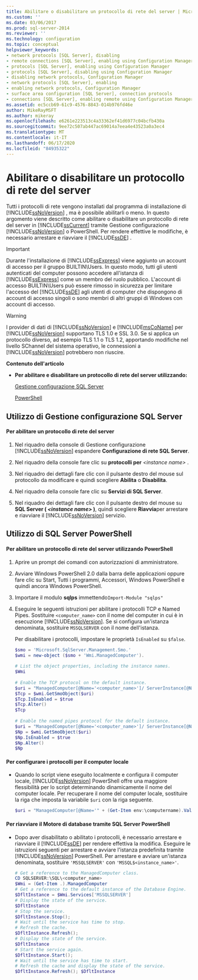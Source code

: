 ```yaml
---
title: Abilitare o disabilitare un protocollo di rete del server | Microsoft Docs
ms.custom: ''
ms.date: 03/06/2017
ms.prod: sql-server-2014
ms.reviewer: ''
ms.technology: configuration
ms.topic: conceptual
helpviewer_keywords:
- network protocols [SQL Server], disabling
- remote connections [SQL Server], enabling using Configuration Manager
- protocols [SQL Server], enabling using Configuration Manager
- protocols [SQL Server], disabling using Configuration Manager
- disabling network protocols, Configuration Manager
- network protocols [SQL Server], enabling
- enabling network protocols, Configuration Manager
- surface area configuration [SQL Server], connection protocols
- connections [SQL Server], enabling remote using Configuration Manager
ms.assetid: ec5ccb69-61c9-4576-8843-014b976fd46e
author: MikeRayMSFT
ms.author: mikeray
ms.openlocfilehash: e6261e223513c4a33362ef41d6977c04bcfb430a
ms.sourcegitcommit: 9ee72c507ab447ac69014a7eea4e43523a0a3ec4
ms.translationtype: MT
ms.contentlocale: it-IT
ms.lasthandoff: 06/17/2020
ms.locfileid: "84935322"
---
```

# <a name="enable-or-disable-a-server-network-protocol"></a>Abilitare o disabilitare un protocollo di rete del server
  Tutti i protocolli di rete vengono installati dal programma di installazione di [!INCLUDE[ssNoVersion](../../includes/ssnoversion-md.md)] , ma è possibile abilitarli o meno. In questo argomento viene descritto come abilitare o disabilitare un protocollo di rete del server in [!INCLUDE[ssCurrent](../../includes/sscurrent-md.md)] tramite Gestione configurazione [!INCLUDE[ssNoVersion](../../includes/ssnoversion-md.md)] o PowerShell. Per rendere effettive le modifiche, è necessario arrestare e riavviare il [!INCLUDE[ssDE](../../includes/ssde-md.md)] .  
  
> [!IMPORTANT]  
>  Durante l'installazione di [!INCLUDE[ssExpress](../../includes/ssexpress-md.md)] viene aggiunto un account di accesso per il gruppo BUILTIN\Users. In questo modo, tutti gli utenti autenticati del computer possono accedere all'istanza di [!INCLUDE[ssExpress](../../includes/ssexpress-md.md)] come un membro del ruolo pubblico. L'account di accesso BUILTIN\Users può essere rimosso in sicurezza per limitare l'accesso del [!INCLUDE[ssDE](../../includes/ssde-md.md)] agli utenti di computer che dispongono di account di accesso singoli o sono membri di altri gruppi di Windows con account di accesso.  
  
> [!WARNING]  
>  I provider di dati di [!INCLUDE[ssNoVersion](../../includes/ssnoversion-md.md)] e [!INCLUDE[msCoName](../../includes/msconame-md.md)] per [!INCLUDE[ssNoVersion](../../includes/ssnoversion-md.md)] supportano TLS 1.0 e SSL 3.0. Se si applica un protocollo diverso, ad esempio TLS 1.1 o TLS 1.2, apportando modifiche nel livello SChannel del sistema operativo, le connessioni a [!INCLUDE[ssNoVersion](../../includes/ssnoversion-md.md)] potrebbero non riuscire.  
  
 **Contenuto dell'articolo**  
  
-   **Per abilitare e disabilitare un protocollo di rete del server utilizzando:**  
  
     [Gestione configurazione SQL Server](#SSMSProcedure)  
  
     [PowerShell](#PowerShellProcedure)  
  
##  <a name="using-sql-server-configuration-manager"></a><a name="SSMSProcedure"></a>Utilizzo di Gestione configurazione SQL Server  
  
#### <a name="to-enable-a-server-network-protocol"></a>Per abilitare un protocollo di rete del server  
  
1.  Nel riquadro della console di Gestione configurazione [!INCLUDE[ssNoVersion](../../includes/ssnoversion-md.md)] espandere **Configurazione di rete SQL Server**.  
  
2.  Nel riquadro della console fare clic su **protocolli per** *\<instance name>* .  
  
3.  Nel riquadro dei dettagli fare clic con il pulsante destro del mouse sul protocollo da modificare e quindi scegliere **Abilita** o **Disabilita**.  
  
4.  Nel riquadro della console fare clic su **Servizi di SQL Server**.  
  
5.  Nel riquadro dei dettagli fare clic con il pulsante destro del mouse su **SQL Server ( ***\<instance name>*** )**, quindi scegliere **Riavvia**per arrestare e riavviare il [!INCLUDE[ssNoVersion](../../includes/ssnoversion-md.md)] servizio.  
  
##  <a name="using-sql-server-powershell"></a><a name="PowerShellProcedure"></a> Utilizzo di SQL Server PowerShell  
  
#### <a name="to-enable-a-server-network-protocol-using-powershell"></a>Per abilitare un protocollo di rete del server utilizzando PowerShell  
  
1.  Aprire un prompt dei comandi con autorizzazioni di amministratore.  
  
2.  Avviare Windows PowerShell 2.0 dalla barra delle applicazioni oppure fare clic su Start, Tutti i programmi, Accessori, Windows PowerShell e quindi ancora Windows PowerShell.  
  
3.  Importare il modulo **sqlps** immettendo`Import-Module "sqlps"`  
  
4.  Eseguire le seguenti istruzioni per abilitare i protocolli TCP e Named Pipes. Sostituire `<computer_name>` con il nome del computer in cui è in esecuzione [!INCLUDE[ssNoVersion](../../includes/ssnoversion-md.md)]. Se si configura un'istanza denominata, sostituire `MSSQLSERVER` con il nome dell'istanza.  
  
     Per disabilitare i protocolli, impostare le proprietà `IsEnabled` su `$false`.  
  
    ```powershell
    $smo = 'Microsoft.SqlServer.Management.Smo.'  
    $wmi = new-object ($smo + 'Wmi.ManagedComputer').  
  
    # List the object properties, including the instance names.  
    $Wmi  
  
    # Enable the TCP protocol on the default instance.  
    $uri = "ManagedComputer[@Name='<computer_name>']/ ServerInstance[@Name='MSSQLSERVER']/ServerProtocol[@Name='Tcp']"  
    $Tcp = $wmi.GetSmoObject($uri)  
    $Tcp.IsEnabled = $true  
    $Tcp.Alter()  
    $Tcp  
  
    # Enable the named pipes protocol for the default instance.  
    $uri = "ManagedComputer[@Name='<computer_name>']/ ServerInstance[@Name='MSSQLSERVER']/ServerProtocol[@Name='Np']"  
    $Np = $wmi.GetSmoObject($uri)  
    $Np.IsEnabled = $true  
    $Np.Alter()  
    $Np  
    ```  
  
#### <a name="to-configure-the-protocols-for-the-local-computer"></a>Per configurare i protocolli per il computer locale  
  
-   Quando lo script viene eseguito localmente e configura il computer locale, [!INCLUDE[ssNoVersion](../../includes/ssnoversion-md.md)] PowerShell offre una maggiore flessibilità per lo script determinando dinamicamente il nome del computer locale. Per recuperare il nome del computer locale, sostituire la riga che imposta la variabile `$uri` con la riga seguente.  
  
    ```powershell
    $uri = "ManagedComputer[@Name='" + (Get-Item env:\computername).Value + "']/ServerInstance[@Name='MSSQLSERVER']/ServerProtocol[@Name='Tcp']"  
    ```  
  
#### <a name="to-restart-the-database-engine-by-using-sql-server-powershell"></a>Per riavviare il Motore di database tramite SQL Server PowerShell  
  
-   Dopo aver disabilitato o abilitato i protocolli, è necessario arrestare e riavviare il [!INCLUDE[ssDE](../../includes/ssde-md.md)] per rendere effettiva la modifica. Eseguire le istruzioni seguenti per arrestare e avviare l'istanza predefinita tramite [!INCLUDE[ssNoVersion](../../includes/ssnoversion-md.md)] PowerShell. Per arrestare e avviare un'istanza denominata, sostituire `'MSSQLSERVER'` con `'MSSQL$<instance_name>'`.  
  
    ```powershell
    # Get a reference to the ManagedComputer class.  
    CD SQLSERVER:\SQL\<computer_name>  
    $Wmi = (Get-Item .).ManagedComputer  
    # Get a reference to the default instance of the Database Engine.  
    $DfltInstance = $Wmi.Services['MSSQLSERVER']  
    # Display the state of the service.  
    $DfltInstance  
    # Stop the service.  
    $DfltInstance.Stop();  
    # Wait until the service has time to stop.  
    # Refresh the cache.  
    $DfltInstance.Refresh();   
    # Display the state of the service.  
    $DfltInstance  
    # Start the service again.  
    $DfltInstance.Start();  
    # Wait until the service has time to start.  
    # Refresh the cache and display the state of the service.  
    $DfltInstance.Refresh(); $DfltInstance  
    ```  
